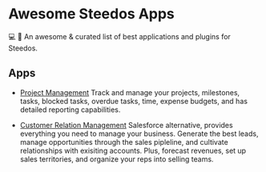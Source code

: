 # Awesome Steedos Apps
💻 🎉 An awesome &amp; curated list of best applications and plugins for Steedos.

## Apps

- [Project Management](https://github.com/steedos/project-management-app) Track and manage your projects, milestones, tasks, blocked tasks, overdue tasks, time, expense budgets, and has detailed reporting capabilities.

- [Customer Relation Management](https://github.com/steedos/steedos-app-crm) Salesforce alternative, provides everything you need to manage your business. Generate the best leads, manage opportunities through the sales pipleline, and cultivate relationships with exisiting accounts. Plus, forecast revenues, set up sales territories, and organize your reps into selling teams.

